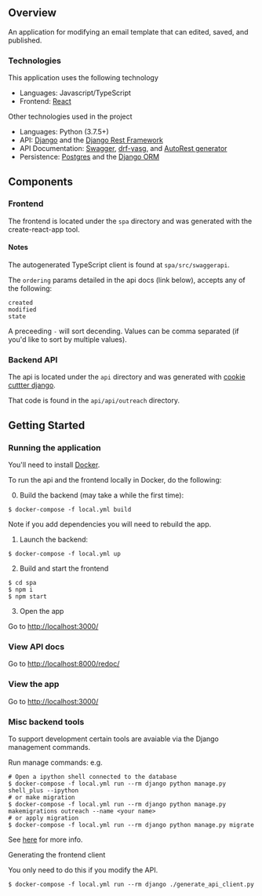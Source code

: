 ## Overview

An application for modifying an email template that can edited, saved, and published.


### Technologies

This application uses the following technology 
- Languages: Javascript/TypeScript
- Frontend: [React](https://reactjs.org/docs/getting-started.html)

Other technologies used in the project

- Languages: Python (3.7.5+)
- API: [Django](https://www.djangoproject.com/) and the [Django Rest Framework](https://www.django-rest-framework.org/)
- API Documentation: [Swagger](https://swagger.io/), [drf-yasg](https://github.com/axnsan12/drf-yasg), and [AutoRest generator](https://github.com/Azure/autorest)
- Persistence: [Postgres](https://www.postgresql.org/) and the [Django ORM](https://docs.djangoproject.com/en/3.0/topics/db/)

## Components

### Frontend

The frontend is located under the `spa` directory and was generated with the
create-react-app tool.

#### Notes

The autogenerated TypeScript client is found at `spa/src/swaggerapi`.

The `ordering` params detailed in the api docs (link below), accepts any of the following:

```
created
modified
state
```

A preceeding `-` will sort decending. Values can be comma separated (if you'd like to sort by multiple values).

### Backend API

The api is located under the `api` directory and was generated with [cookie
cuttter django](https://github.com/pydanny/cookiecutter-django).

That code is found in the `api/api/outreach` directory.

## Getting Started

### Running the application

You'll need to install [Docker](https://www.docker.com/get-started).

To run the api and the frontend locally in Docker, do the following:

0) Build the backend (may take a while the first time):

```
$ docker-compose -f local.yml build
```

Note if you add dependencies you will need to rebuild the app.

1) Launch the backend:

```
$ docker-compose -f local.yml up
```

2) Build and start the frontend

```
$ cd spa
$ npm i
$ npm start
```

3) Open the app

Go to [http://localhost:3000/](http://localhost:3000/)

### View API docs

Go to [http://localhost:8000/redoc/](http://localhost:8000/redoc/)

### View the app

Go to [http://localhost:3000/](http://localhost:3000/)


### Misc backend tools 

To support development certain tools are avaiable via the Django
management commands.

Run manage commands: e.g.

```
# Open a ipython shell connected to the database
$ docker-compose -f local.yml run --rm django python manage.py shell_plus --ipython
# or make migration
$ docker-compose -f local.yml run --rm django python manage.py makemigrations outreach --name <your name>
# or apply migration
$ docker-compose -f local.yml run --rm django python manage.py migrate
```

See [here](https://cookiecutter-django.readthedocs.io/en/latest/developing-locally-docker.html) for more info.

Generating the frontend client

You only need to do this if you modify the API.

```
$ docker-compose -f local.yml run --rm django ./generate_api_client.py
```
